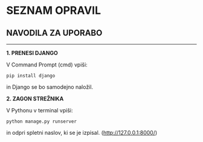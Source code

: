 # SEZNAM OPRAVIL

## NAVODILA ZA UPORABO

---

**1. PRENESI DJANGO**

V Command Prompt (cmd) vpiši:

    pip install django

in Django se bo samodejno naložil.



**2. ZAGON STREŽNIKA**

V  Pythonu v terminal vpiši:

    python manage.py runserver

in odpri spletni naslov, ki se je izpisal. (http://127.0.0.1:8000/)
